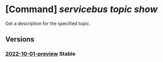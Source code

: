 # [Command] _servicebus topic show_

Get a description for the specified topic.

## Versions

### [2022-10-01-preview](/Resources/mgmt-plane/L3N1YnNjcmlwdGlvbnMve30vcmVzb3VyY2Vncm91cHMve30vcHJvdmlkZXJzL21pY3Jvc29mdC5zZXJ2aWNlYnVzL25hbWVzcGFjZXMve30vdG9waWNzL3t9/2022-10-01-preview.xml) **Stable**

<!-- mgmt-plane /subscriptions/{}/resourcegroups/{}/providers/microsoft.servicebus/namespaces/{}/topics/{} 2022-10-01-preview -->
